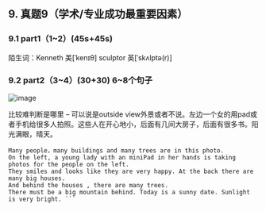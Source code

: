 ## 9.	真题9（学术/专业成功最重要因素）
### 9.1	part1（1~2）(45s+45s)
陌生词：Kenneth  美[ˈkenɪθ]  sculptor  英[ˈskʌlptə(r)] 
### 9.2	part2（3~4）(30+30) 6~8个句子
![image](https://user-images.githubusercontent.com/2299635/170910942-3eefc551-8528-4734-bc51-7dc55b2ce0ef.png)

比较难判断是哪里 – 可以说是outside view外景或者不说。左边一个女的用pad或者手机给很多人拍照。这些人在开心地小，后面有几间大房子，后面有很多书。阳光满眼，晴天。
```This is a close-up photo of the outside view. 
Many people，many buildings and many trees are in this photo. 
On the left, a young lady with an miniPad in her hands is taking photos for the people on the left. 
They smiles and looks like they are very happy. At the back there are many big houses. 
And behind the houses , there are many trees. 
There must be a big mountain behind. Today is a sunny date. Sunlight is very bright. ```
